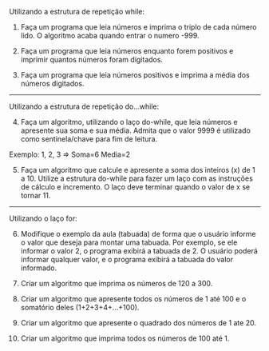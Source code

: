 Utilizando a estrutura de repetição while:

1) Faça um programa que leia números e imprima o triplo de cada número lido. O algoritmo acaba quando entrar o numero -999.

2) Faça um programa que leia números enquanto forem positivos e imprimir quantos números foram digitados.
3) Faça um programa que leia números positivos e imprima a média dos números digitados.

-------------------------------------------------------------------------------------------------------------------------------------

Utilizando a estrutura de repetição do...while:

4) Faça um algoritmo, utilizando o laço do-while, que leia números e apresente sua soma e sua média. Admita que o valor 9999 é utilizado como sentinela/chave para fim de leitura.

Exemplo: 1, 2, 3 => Soma=6 Media=2

5) Faça um algoritmo que calcule e apresente a soma dos inteiros (x) de 1 a 10. Utilize a estrutura do-while para fazer um laço com as instruções de cálculo e incremento. O laço deve terminar quando o valor de x se tornar 11.

-------------------------------------------------------------------------------------------------------------------------------------

Utilizando o laço for:

6) Modifique o exemplo da aula (tabuada) de forma que o usuário informe o valor que deseja para montar uma tabuada. Por exemplo, se ele informar o valor 2, o programa exibirá a tabuada de 2. O usuário poderá informar qualquer valor, e o programa exibirá a tabuada do valor informado.

7) Criar um algoritmo que imprima os números de 120 a 300.

8) Criar um algoritmo que apresente todos os números de 1 até 100 e o somatório deles (1+2+3+4+...+100).

9) Criar um algoritmo que apresente o quadrado dos números de 1 ate 20.

10) Criar um algoritmo que imprima todos os números de 100 até 1.